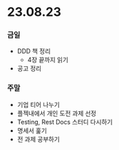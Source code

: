 # 23.08.23

### 금일
- DDD 책 정리
  - 4장 끝까지 읽기
- 공고 정리

### 주말
- 기업 티어 나누기
- 플젝내에서 개인 도전 과제 선정
- Testing, Rest Docs 스터디 다시하기
- 명세서 훑기
- 전 과제 공부하기